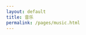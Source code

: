 ```yaml
---
layout: default
title: 音乐
permalink: /pages/music.html
---
```





<div id="player5" class="aplayer" ></div>


<script type="text/javascript" src="{{ "/assets/js/mp3/APlayer.min.js" | prepend: site.baseurl }}"></script>
<script type="text/javascript">
	var host = window.location.host ;
	if(host.indexOf("127.0.0.1")!=-1 || host.indexOf("localhost")!=-1 ){
		host = '';
	}

	var ap5 = new APlayer({
	element: document.getElementById('player5'),
	narrow: false,
	autoplay: false,
	showlrc: 3,
	mutex: true,
	theme: '#ad7a86',
	mode: 'random',
	listmaxheight: '69px',
	music: [
		
		{
			title: '斑马,斑马',
			author: '宋冬野',
			url: host+'/assets/mp3/songdongye_banma.mp3',
			pic: host+'/assets/mp3/songdongye_banma.png',
			lrc: host+'/assets/mp3/songdongye_banma.lrc'
		},
		{
			title: '飘雪',
			author: '陈慧娴',
			url: host+'/assets/mp3/chenhuixian_piaoxue.mp3',
			pic: host+'/assets/mp3/chenhuixian_piaoxue.png',
			lrc: host+'/assets/mp3/chenhuixian_piaoxue.lrc'
		},
		{
			title: '成都',
			author: '赵雷',
			url: host+'/assets/mp3/zhaolei_chengdu.mp3',
			pic: host+'/assets/mp3/zhaolei_chengdu.png',
			lrc: host+'/assets/mp3/zhaolei_chengdu.lrc'
		}
		
		
	]
});
</script>

<!--
{
			title: 'あっちゅ～ま青春!',
			author: '七森中☆ごらく部',
			url: 'http://devtest.qiniudn.com/あっちゅ～ま青春!.mp3',
			pic: 'http://devtest.qiniudn.com/あっちゅ～ま青春!.jpg',
			lrc: '{{site.baseurl}}/assets/mp3/qingchun.lrc'
		},
		{
			title: 'secret base~君がくれたもの~',
			author: '茅野愛衣',
			url: 'http://devtest.qiniudn.com/secret base~.mp3',
			pic: 'http://devtest.qiniudn.com/secret base~.jpg',
			lrc: '{{site.baseurl}}/assets/mp3/jun.lrc'
		},
		{
			title: '回レ！雪月花',
			author: '小倉唯',
			url: 'http://devtest.qiniudn.com/回レ！雪月花.mp3',
			pic: 'http://devtest.qiniudn.com/回レ！雪月花.jpg',
			lrc: '{{site.baseurl}}/assets/mp3/xueyuehua.lrc'
		}
-->